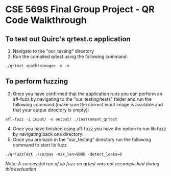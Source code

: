 # CSE 569S Final Group Project - QR Code Walkthrough

## To test out Quirc's qrtest.c application
1.  Navigate to the "our_testing" directory
2.  Run the compiled qrtest using the following command:
```
./qrtest <pathtoimage> -d -v
```
## To perform fuzzing
3.  Once you have confirmed that the application runs you can perform an afl-fuzz by navigating to the "our_testing/tests" folder and run the following command (make sure the correct input image is available and that your output directory is empty):
```
afl-fuzz -i input/ -o output/ ./instrument_qrtest
```
4.  Once you have finished using afl-fuzz you have the option to run lib fuzz by navigating back one directory.
5.  Once you are back in the "our_testing" directory run the following command to start lib fuzz
```
./qrFuzzTest ./corpus -max_len=9000 -detect_leaks=0
```
*Note: A successful run of lib fuzz on qrtest was not accomplished during this evaluation*
